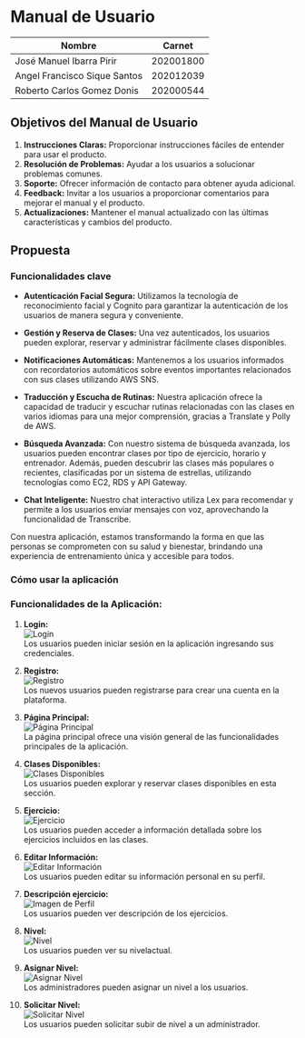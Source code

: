 # Manual de Usuario

| Nombre                       | Carnet    |
| ---------------------------- | --------- |
| José Manuel Ibarra Pirir     | 202001800 |
| Angel Francisco Sique Santos | 202012039 |
| Roberto Carlos Gomez Donis   | 202000544 |

## Objetivos del Manual de Usuario

1. **Instrucciones Claras:** Proporcionar instrucciones fáciles de entender para usar el producto.
2. **Resolución de Problemas:** Ayudar a los usuarios a solucionar problemas comunes.
3. **Soporte:** Ofrecer información de contacto para obtener ayuda adicional.
4. **Feedback:** Invitar a los usuarios a proporcionar comentarios para mejorar el manual y el producto.
5. **Actualizaciones:** Mantener el manual actualizado con las últimas características y cambios del producto.

## Propuesta

### Funcionalidades clave

- **Autenticación Facial Segura:** Utilizamos la tecnología de reconocimiento facial y Cognito para garantizar la autenticación de los usuarios de manera segura y conveniente.

- **Gestión y Reserva de Clases:** Una vez autenticados, los usuarios pueden explorar, reservar y administrar fácilmente clases disponibles.

- **Notificaciones Automáticas:** Mantenemos a los usuarios informados con recordatorios automáticos sobre eventos importantes relacionados con sus clases utilizando AWS SNS.

- **Traducción y Escucha de Rutinas:** Nuestra aplicación ofrece la capacidad de traducir y escuchar rutinas relacionadas con las clases en varios idiomas para una mejor comprensión, gracias a Translate y Polly de AWS.

- **Búsqueda Avanzada:** Con nuestro sistema de búsqueda avanzada, los usuarios pueden encontrar clases por tipo de ejercicio, horario y entrenador. Además, pueden descubrir las clases más populares o recientes, clasificadas por un sistema de estrellas, utilizando tecnologías como EC2, RDS y API Gateway.

- **Chat Inteligente:** Nuestro chat interactivo utiliza Lex para recomendar y permite a los usuarios enviar mensajes con voz, aprovechando la funcionalidad de Transcribe.

Con nuestra aplicación, estamos transformando la forma en que las personas se comprometen con su salud y bienestar, brindando una experiencia de entrenamiento única y accesible para todos.

### Cómo usar la aplicación

### Funcionalidades de la Aplicación:

1. **Login:**  
   ![Login](./images/login.png)  
   Los usuarios pueden iniciar sesión en la aplicación ingresando sus credenciales.

2. **Registro:**  
   ![Registro](./images/registro.png)  
   Los nuevos usuarios pueden registrarse para crear una cuenta en la plataforma.

3. **Página Principal:**  
   ![Página Principal](./images/pagina_preincipal.png)  
   La página principal ofrece una visión general de las funcionalidades principales de la aplicación.

4. **Clases Disponibles:**  
   ![Clases Disponibles](./images/clases_disponibles.png)  
   Los usuarios pueden explorar y reservar clases disponibles en esta sección.

5. **Ejercicio:**  
   ![Ejercicio](./images/ejercicio.png)  
   Los usuarios pueden acceder a información detallada sobre los ejercicios incluidos en las clases.

6. **Editar Información:**  
   ![Editar Información](./images/editar_info.png)  
   Los usuarios pueden editar su información personal en su perfil.

7. **Descripción ejercicio:**  
   ![Imagen de Perfil](./images/imagen_dec.png)  
   Los usuarios pueden ver descripción de los ejercicios.

8. **Nivel:**  
   ![Nivel](./images/nivel.png)  
   Los usuarios pueden ver su nivelactual.

9. **Asignar Nivel:**  
   ![Asignar Nivel](./images/asignar_nivel.png)  
   Los administradores pueden asignar un nivel a los usuarios.

10. **Solicitar Nivel:**  
    ![Solicitar Nivel](./images/solicitar_nivel.png)  
    Los usuarios pueden solicitar subir de nivel a un administrador.
